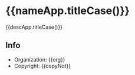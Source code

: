 # {{nameApp.titleCase()}}

{{descApp.titleCase()}}

## Info

- Organization: {{org}}
- Copyright: {{copyNot}}
